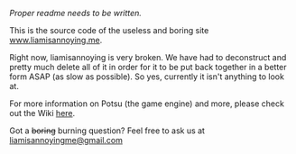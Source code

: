 _Proper readme needs to be written._

This is the source code of the useless and boring site www.liamisannoying.me.

Right now, liamisannoying is very broken. We have had to deconstruct and pretty much delete all of it in order for it to be put back together in a better form ASAP (as slow as possible). So yes, currently it isn't anything to look at.

For more information on Potsu (the game engine) and more, please check out the Wiki [here](https://github.com/The-Liamisannoying-Foundation/liamisannoyingme/wiki).

Got a ~~boring~~ burning question? Feel free to ask us at <a href="mailto:liamisannoyingme@gmail.com">liamisannoyingme@gmail.com</a>
